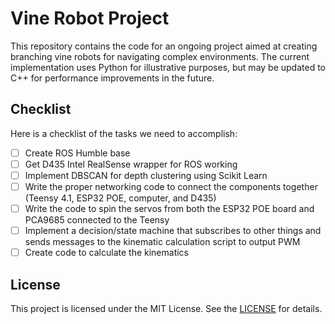 # Vine Robot Project

This repository contains the code for an ongoing project aimed at creating branching vine robots for navigating complex environments. The current implementation uses Python for illustrative purposes, but may be updated to C++ for performance improvements in the future.

## Checklist

Here is a checklist of the tasks we need to accomplish:

- [ ] Create ROS Humble base
- [ ] Get D435 Intel RealSense wrapper for ROS working
- [ ] Implement DBSCAN for depth clustering using Scikit Learn
- [ ] Write the proper networking code to connect the components together (Teensy 4.1, ESP32 POE, computer, and D435)
- [ ] Write the code to spin the servos from both the ESP32 POE board and PCA9685 connected to the Teensy
- [ ] Implement a decision/state machine that subscribes to other things and sends messages to the kinematic calculation script to output PWM
- [ ] Create code to calculate the kinematics

## License

This project is licensed under the MIT License. See the [LICENSE](LICENSE) for details.
